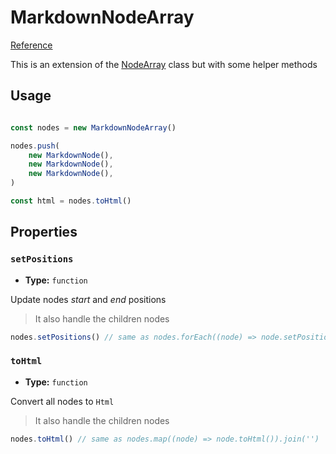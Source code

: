 # MarkdownNodeArray

[Reference](https://github.com/sidekick-coder/language-kit/blob/main/packages/markdown/src/MarkdownNodeArray.ts)

This is an extension of the [NodeArray](/core/classes/nodearray) class but with some helper methods

## Usage
```js

const nodes = new MarkdownNodeArray()

nodes.push(
    new MarkdownNode(),
    new MarkdownNode(),
    new MarkdownNode(),
)

const html = nodes.toHtml()
```

## Properties

### `setPositions`
- **Type:** `function`

Update nodes *start* and *end* positions

> It also handle the children nodes

```ts
nodes.setPositions() // same as nodes.forEach((node) => node.setPositions())
```

### `toHtml`
- **Type:** `function`

Convert all nodes to `Html`

> It also handle the children nodes

```ts
nodes.toHtml() // same as nodes.map((node) => node.toHtml()).join('')
```